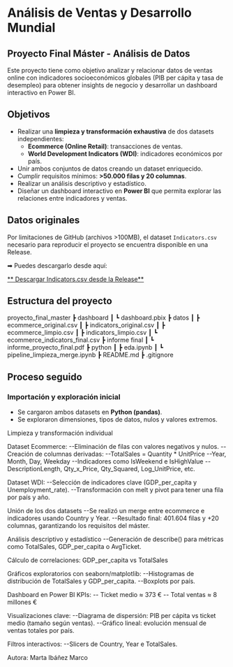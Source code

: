 
# Análisis de Ventas y Desarrollo Mundial
## Proyecto Final Máster - Análisis de Datos

Este proyecto tiene como objetivo analizar y relacionar datos de ventas online con indicadores socioeconómicos globales (PIB per cápita y tasa de desempleo) para obtener insights de negocio y desarrollar un dashboard interactivo en Power BI.

## Objetivos
- Realizar una **limpieza y transformación exhaustiva** de dos datasets independientes:
  - **Ecommerce (Online Retail)**: transacciones de ventas.
  - **World Development Indicators (WDI)**: indicadores económicos por país.
- Unir ambos conjuntos de datos creando un dataset enriquecido.
- Cumplir requisitos mínimos: **>50.000 filas y 20 columnas**.
- Realizar un análisis descriptivo y estadístico.
- Diseñar un dashboard interactivo en **Power BI** que permita explorar las relaciones entre indicadores y ventas.

## Datos originales

Por limitaciones de GitHub (archivos >100MB), el dataset `Indicators.csv` necesario para reproducir el proyecto se encuentra disponible en una Release.

➡ Puedes descargarlo desde aquí:

[** Descargar Indicators.csv desde la Release**](https://github.com/martaaim3/proyecto_final_master/releases/tag/v1.0-datos)

## Estructura del proyecto
 proyecto_final_master
┣  dashboard
┃ ┗  dashboard.pbix
┣  datos
┃ ┣  ecommerce_original.csv
┃ ┣  indicators_original.csv
┃ ┣  ecommerce_limpio.csv
┃ ┣  indicators_limpio.csv
┃ ┗  ecommerce_indicators_final.csv
┣  informe final
┃ ┗  informe_proyecto_final.pdf
┣  python
┃ ┣  eda.ipynb
┃ ┗  pipeline_limpieza_merge.ipynb
┣  README.md
┣  .gitignore



## Proceso seguido

### Importación y exploración inicial
- Se cargaron ambos datasets en **Python (pandas)**.
- Se exploraron dimensiones, tipos de datos, nulos y valores extremos.

Limpieza y transformación individual

Dataset Ecommerce:
--Eliminación de filas con valores negativos y nulos.
--Creación de columnas derivadas:
--TotalSales = Quantity * UnitPrice
--Year, Month, Day, Weekday
--Indicadores como IsWeekend e IsHighValue
--DescriptionLength, Qty_x_Price, Qty_Squared, Log_UnitPrice, etc.

Dataset WDI:
--Selección de indicadores clave (GDP_per_capita y Unemployment_rate).
--Transformación con melt y pivot para tener una fila por país y año.

Unión de los dos datasets
--Se realizó un merge entre ecommerce e indicadores usando Country y Year.
--Resultado final: 401.604 filas y +20 columnas, garantizando los requisitos del máster.

Análisis descriptivo y estadístico
--Generación de describe() para métricas como TotalSales, GDP_per_capita o AvgTicket.

Cálculo de correlaciones:
GDP_per_capita vs TotalSales

Gráficos exploratorios con seaborn/matplotlib:
--Histogramas de distribución de TotalSales y GDP_per_capita.
--Boxplots por país.

Dashboard en Power BI
KPIs:
-- Ticket medio ≈ 373 €
-- Total ventas ≈ 8 millones €

Visualizaciones clave:
--Diagrama de dispersión: PIB per cápita vs ticket medio (tamaño según ventas).
--Gráfico lineal: evolución mensual de ventas totales por país.

Filtros interactivos:
--Slicers de Country, Year e TotalSales.

Autora: Marta Ibáñez Marco
